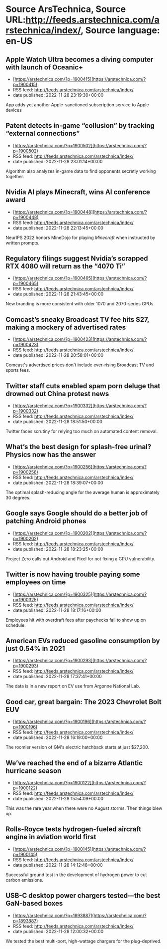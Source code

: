 # Source ArsTechnica, Source URL:http://feeds.arstechnica.com/arstechnica/index/, Source language: en-US

## Apple Watch Ultra becomes a diving computer with launch of Oceanic+
 - [https://arstechnica.com/?p=1900415](https://arstechnica.com/?p=1900415)
 - RSS feed: http://feeds.arstechnica.com/arstechnica/index/
 - date published: 2022-11-28 23:19:30+00:00

App adds yet another Apple-sanctioned subscription service to Apple devices

## Patent detects in-game “collusion” by tracking “external connections”
 - [https://arstechnica.com/?p=1900502](https://arstechnica.com/?p=1900502)
 - RSS feed: http://feeds.arstechnica.com/arstechnica/index/
 - date published: 2022-11-28 23:01:14+00:00

Algorithm also analyzes in-game data to find opponents secretly working together.

## Nvidia AI plays Minecraft, wins AI conference award
 - [https://arstechnica.com/?p=1900448](https://arstechnica.com/?p=1900448)
 - RSS feed: http://feeds.arstechnica.com/arstechnica/index/
 - date published: 2022-11-28 22:13:45+00:00

NeurIPS 2022 honors MineDojo for playing <em>Minecraft</em> when instructed by written prompts.

## Regulatory filings suggest Nvidia’s scrapped RTX 4080 will return as the “4070 Ti”
 - [https://arstechnica.com/?p=1900465](https://arstechnica.com/?p=1900465)
 - RSS feed: http://feeds.arstechnica.com/arstechnica/index/
 - date published: 2022-11-28 21:43:45+00:00

New branding is more consistent with older 1070 and 2070-series GPUs.

## Comcast’s sneaky Broadcast TV fee hits $27, making a mockery of advertised rates
 - [https://arstechnica.com/?p=1900423](https://arstechnica.com/?p=1900423)
 - RSS feed: http://feeds.arstechnica.com/arstechnica/index/
 - date published: 2022-11-28 20:58:01+00:00

Comcast's advertised prices don't include ever-rising Broadcast TV and sports fees.

## Twitter staff cuts enabled spam porn deluge that drowned out China protest news
 - [https://arstechnica.com/?p=1900332](https://arstechnica.com/?p=1900332)
 - RSS feed: http://feeds.arstechnica.com/arstechnica/index/
 - date published: 2022-11-28 18:51:50+00:00

Twitter faces scrutiny for relying too much on automated content removal.

## What’s the best design for splash-free urinal? Physics now has the answer
 - [https://arstechnica.com/?p=1900256](https://arstechnica.com/?p=1900256)
 - RSS feed: http://feeds.arstechnica.com/arstechnica/index/
 - date published: 2022-11-28 18:39:07+00:00

The optimal splash-reducing angle for the average human is approximately 30 degrees.

## Google says Google should do a better job of patching Android phones
 - [https://arstechnica.com/?p=1900202](https://arstechnica.com/?p=1900202)
 - RSS feed: http://feeds.arstechnica.com/arstechnica/index/
 - date published: 2022-11-28 18:23:25+00:00

Project Zero calls out Android and Pixel for not fixing a GPU vulnerability.

## Twitter is now having trouble paying some employees on time
 - [https://arstechnica.com/?p=1900325](https://arstechnica.com/?p=1900325)
 - RSS feed: http://feeds.arstechnica.com/arstechnica/index/
 - date published: 2022-11-28 18:17:16+00:00

Employees hit with overdraft fees after paychecks fail to show up on schedule.

## American EVs reduced gasoline consumption by just 0.54% in 2021
 - [https://arstechnica.com/?p=1900293](https://arstechnica.com/?p=1900293)
 - RSS feed: http://feeds.arstechnica.com/arstechnica/index/
 - date published: 2022-11-28 17:37:41+00:00

The data is in a new report on EV use from Argonne National Lab.

## Good car, great bargain: The 2023 Chevrolet Bolt EUV
 - [https://arstechnica.com/?p=1900196](https://arstechnica.com/?p=1900196)
 - RSS feed: http://feeds.arstechnica.com/arstechnica/index/
 - date published: 2022-11-28 16:19:00+00:00

The roomier version of GM's electric hatchback starts at just $27,200.

## We’ve reached the end of a bizarre Atlantic hurricane season
 - [https://arstechnica.com/?p=1900122](https://arstechnica.com/?p=1900122)
 - RSS feed: http://feeds.arstechnica.com/arstechnica/index/
 - date published: 2022-11-28 15:54:09+00:00

This was the rare year when there were no August storms. Then things blew up.

## Rolls-Royce tests hydrogen-fueled aircraft engine in aviation world first
 - [https://arstechnica.com/?p=1900145](https://arstechnica.com/?p=1900145)
 - RSS feed: http://feeds.arstechnica.com/arstechnica/index/
 - date published: 2022-11-28 14:12:48+00:00

Successful ground test in the development of hydrogen power to cut carbon emissions.

## USB-C desktop power chargers tested—the best GaN-based boxes
 - [https://arstechnica.com/?p=1893887](https://arstechnica.com/?p=1893887)
 - RSS feed: http://feeds.arstechnica.com/arstechnica/index/
 - date published: 2022-11-28 12:00:32+00:00

We tested the best multi-port, high-wattage chargers for the plug-deprived.
